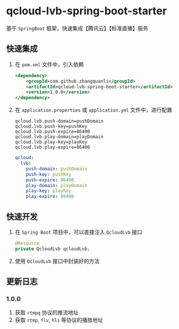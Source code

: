 # qcloud-lvb-spring-boot-starter
基于 `SpringBoot` 框架，快速集成【腾讯云】【标准直播】服务

## 快速集成
1. 在 `pom.xml` 文件中，引入依赖
    ```xml
    <dependency>
        <groupId>com.github.zhangquanli</groupId>
        <artifactId>qcloud-lvb-spring-boot-starter</artifactId>
        <version>1.0.0</version>
    </dependency>
    ```
2. 在 `application.properties` 或 `application.yml` 文件中，进行配置
    ```properties
    qcloud.lvb.push-domain=pushDomain
    qcloud.lvb.push-key=pushKey
    qcloud.lvb.push-expire=86400
    qcloud.lvb.play-domain=playDomain
    qcloud.lvb.play-key=playKey
    qcloud.lvb.play-expire=86400
    ```
    ```yaml
    qcloud:
      lvb:
        push-domain: pushDomain
        push-key: pushKey
        push-expire: 86400
        play-domain: playDomain
        play-key: playKey
        play-expire: 86400
    ```

## 快速开发
1. 在 `Spring Boot` 项目中，可以直接注入 `QcloudLvb` 接口
    ```java
    @Resource
    private QcloudLvb qcloudLvb;
    ```
2. 使用 `QcloudLvb` 接口中封装好的方法

## 更新日志
### 1.0.0
1. 获取 `rtmpq` 协议的推流地址
2. 获取 `rtmp`, `flv`, `hls` 等协议的播放地址